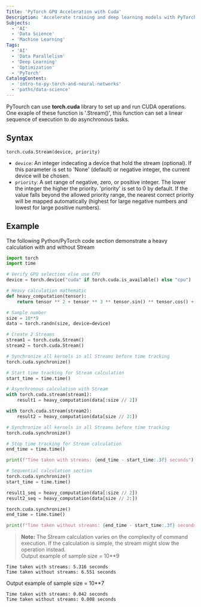 ```yaml
---
Title: 'PyTorch GPU Acceleration with Cuda'
Description: 'Accelerate training and deep learning models with PyTorch.'
Subjects:
  - 'AI'
  - 'Data Science'
  - 'Machine Learning'
Tags:
  - 'AI'
  - 'Data Parallelism'
  - 'Deep Learning'
  - 'Optimization'
  - 'PyTorch'
CatalogContent:
  - 'intro-to-py-torch-and-neural-networks'
  - 'paths/data-science'
---
```


PyTourch can use **torch.cuda** library to set up and run CUDA operations. One exaple of these function is '.Stream()', this function can set a linear sequence of execution to do asynchronous tasks.

## Syntax

```pseudo
torch.cuda.Stream(device, priority)
```
- `device`: An integer indecating a device that hold the stream (optional). If this parameter is set to 'None' (default) or negative integer, the current device will be chosen.
- `priority`: A set range of negative, zero, or positive integer. The lower the integer the higher the priority. 'priority' is set to 0 by default. If the value falls beyond the allowed priority range, the nearest correct priority will be mapped automatically (highest for large negative numbers and lowest for large positive numbers).

## Example

The following Python/PyTorch code section demonstrate a heavy calculation with and without Stream 

```py
import torch
import time

# Verify GPU selection else use CPU
device = torch.device("cuda" if torch.cuda.is_available() else "cpu")

# Heavy calculation mathematic
def heavy_computation(tensor):
    return tensor ** 2 + tensor ** 3 ** tensor.sin() ** tensor.cos() + tensor.tan()

# Sample number
size = 10**9
data = torch.randn(size, device=device)

# Create 2 Streams
stream1 = torch.cuda.Stream()
stream2 = torch.cuda.Stream()

# Synchronize all kernels in all Streams before time tracking
torch.cuda.synchronize()

# Start time tracking for Stream calculation
start_time = time.time()

# Asynchronous calculation with Stream
with torch.cuda.stream(stream1):
    result1 = heavy_computation(data[:size // 2])

with torch.cuda.stream(stream2):
    result2 = heavy_computation(data[size // 2:])

# Synchronize all kernels in all Streams before time tracking
torch.cuda.synchronize()

# Stop time tracking for Stream calculation
end_time = time.time()

print(f"Time taken with streams: {end_time - start_time:.3f} seconds")

# Sequential calculation section
torch.cuda.synchronize()
start_time = time.time()

result1_seq = heavy_computation(data[:size // 2])
result2_seq = heavy_computation(data[size // 2:])

torch.cuda.synchronize()
end_time = time.time()

print(f"Time taken without streams: {end_time - start_time:.3f} seconds")
```
> **Note:** The Stream calculation varies on the complexity of command execution. If the calculation is simple, the stream might slow the operation instead.  
Output example of sample size = 10**9
```shell
Time taken with streams: 5.316 seconds
Time taken without streams: 6.551 seconds
```

Output example of sample size = 10**7
```shell
Time taken with streams: 0.042 seconds
Time taken without streams: 0.008 seconds
```
